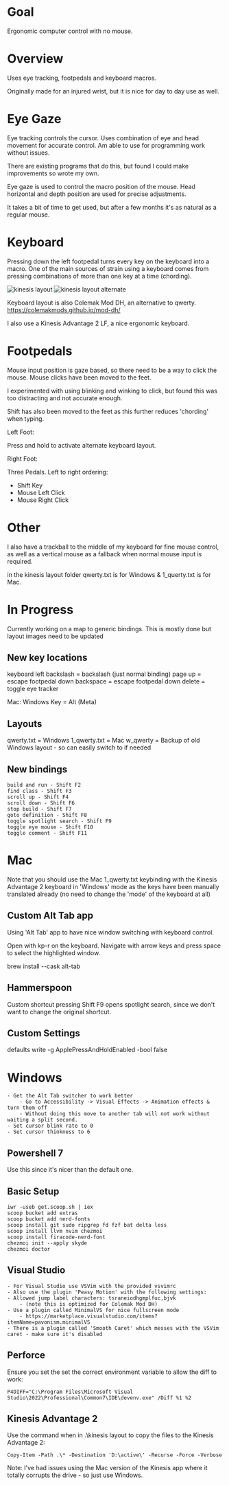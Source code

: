 # Goal

Ergonomic computer control with no mouse.

# Overview

Uses eye tracking, footpedals and keyboard macros.

Originally made for an injured wrist, but it is nice for day to day use as well.

# Eye Gaze

Eye tracking controls the cursor. Uses combination of eye and head movement for accurate control. Am able to use for programming work without issues.

There are existing programs that do this, but found I could make improvements so wrote my own. 

Eye gaze is used to control the macro position of the mouse. Head horizontal and depth position are used for precise adjustments.

It takes a bit of time to get used, but after a few months it's as natural as a regular mouse.

# Keyboard

Pressing down the left footpedal turns every key on the keyboard into a macro. One of the main sources of strain using a keyboard comes from pressing combinations of more than one key at a time (chording). 

![kinesis layout](images/kinesis%20layout.png?raw=true)
![kinesis layout alternate](images/kinesis%20layout%20alternate.png?raw=true)

Keyboard layout is also Colemak Mod DH, an alternative to qwerty.
https://colemakmods.github.io/mod-dh/

I also use a Kinesis Advantage 2 LF, a nice ergonomic keyboard.

# Footpedals

Mouse input position is gaze based, so there need to be a way to click the mouse. Mouse clicks have been moved to the feet.

I experimented with using blinking and winking to click, but found this was too distracting and not accurate enough.

Shift has also been moved to the feet as this further reduces 'chording' when typing.

Left Foot:

Press and hold to activate alternate keyboard layout.

Right Foot:

Three Pedals. Left to right ordering:
- Shift Key
- Mouse Left Click
- Mouse Right Click

# Other

I also have a trackball to the middle of my keyboard for fine mouse control, as well as a vertical mouse as a fallback when normal mouse input is required.

in the kinesis layout folder qwerty.txt is for Windows & 1_querty.txt is for Mac.

# In Progress

Currently working on a map to generic bindings. This is mostly done but layout images need to be updated

## New key locations

keyboard left backslash = backslash (just normal binding)
page up = escape
footpedal down backspace = escape
footpedal down delete = toggle eye tracker

Mac:
Windows Key = Alt (Meta)

## Layouts

qwerty.txt = Windows
1_qwerty.txt = Mac
w_qwerty = Backup of old Windows layout - so can easily switch to if needed

## New bindings
```
build and run - Shift F2
find class - Shift F3
scroll up - Shift F4
scroll down - Shift F6
stop build - Shift F7
goto definition - Shift F8
toggle spotlight search - Shift F9
toggle eye mouse - Shift F10
toggle comment - Shift F11
```
# Mac

Note that you should use the Mac 1_qwerty.txt keybinding with the Kinesis Advantage 2 keyboard in 'Windows' mode as the keys have been manually translated already (no need to change the 'mode' of the keyboard at all)

## Custom Alt Tab app

Using 'Alt Tab' app to have nice window switching with keyboard control.

Open with kp-r on the keyboard. Navigate with arrow keys and press space to select the highlighted window.

brew install --cask alt-tab

## Hammerspoon

Custom shortcut pressing Shift F9 opens spotlight search, since we don't want to change the original shortcut.

## Custom Settings

defaults write -g ApplePressAndHoldEnabled -bool false

# Windows
```
- Get the Alt Tab switcher to work better
    - Go to Accessibility -> Visual Effects -> Animation effects & turn them off
    - Without doing this move to another tab will not work without waiting a split second.
- Set cursor blink rate to 0
- Set cursor thinkness to 6
```
## Powershell 7

Use this since it's nicer than the default one.

## Basic Setup

```
iwr -useb get.scoop.sh | iex
scoop bucket add extras
scoop bucket add nerd-fonts
scoop install git sudo ripgrep fd fzf bat delta less
scoop install llvm nvim chezmoi
scoop install firacode-nerd-font
chezmoi init --apply skyde
chezmoi doctor
```

## Visual Studio
```
- For Visual Studio use VSVim with the provided vsvimrc
- Also use the plugin 'Peasy Motion' with the following settings:
- Allowed jump label characters: tsraneiodhgmplfuc,bjvk
    - (note this is optimized for Colemak Mod DH)
- Use a plugin called MinimalVS for nice fullscreen mode
    - https://marketplace.visualstudio.com/items?itemName=pavonism.minimalVS
- There is a plugin called 'Smooth Caret' which messes with the VSVim caret - make sure it's disabled
```
## Perforce

Ensure you set the set the correct environment variable to allow the diff to work:
```
P4DIFF="C:\Program Files\Microsoft Visual Studio\2022\Professional\Common7\IDE\devenv.exe" /Diff %1 %2
```

## Kinesis Advantage 2

Use the command when in .\kinesis layout to copy the files to the Kinesis Advantage 2:
```
Copy-Item -Path .\* -Destination 'D:\active\' -Recurse -Force -Verbose
```
Note: I've had issues using the Mac version of the Kinesis app where it totally corrupts the drive - so just use Windows.
